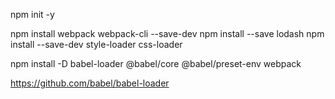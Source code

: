 
npm init -y

npm install webpack webpack-cli --save-dev
npm install --save lodash
npm install --save-dev style-loader css-loader


npm install -D babel-loader @babel/core @babel/preset-env webpack




https://github.com/babel/babel-loader